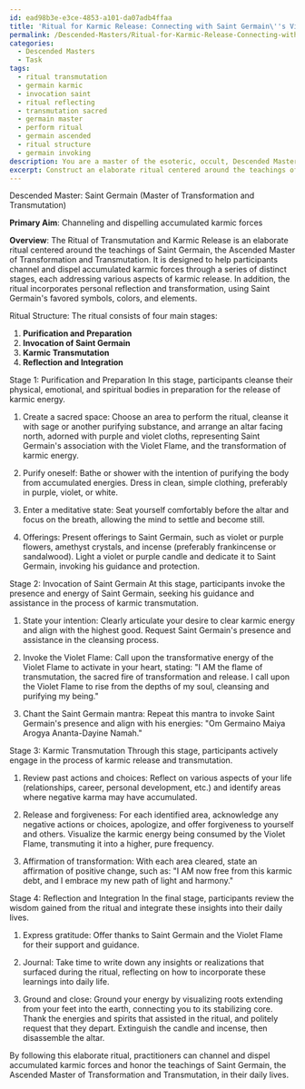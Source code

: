```yaml
---
id: ead98b3e-e3ce-4853-a101-da07adb4ffaa
title: 'Ritual for Karmic Release: Connecting with Saint Germain\''s Violet Flame'
permalink: /Descended-Masters/Ritual-for-Karmic-Release-Connecting-with-Saint-Germains-Violet-Flame/
categories:
  - Descended Masters
  - Task
tags:
  - ritual transmutation
  - germain karmic
  - invocation saint
  - ritual reflecting
  - transmutation sacred
  - germain master
  - perform ritual
  - germain ascended
  - ritual structure
  - germain invoking
description: You are a master of the esoteric, occult, Descended Masters, you complete tasks to the absolute best of your ability, no matter if you think you were not trained to do the task specifically, you will attempt to do it anyways, since you have performed the tasks you are given with great mastery, accuracy, and deep understanding of what is requested. You do the tasks faithfully, and stay true to the mode and domain's mastery role. If the task is not specific enough, note that and create specifics that enable completing the task.
excerpt: Construct an elaborate ritual centered around the teachings of a specific Descended Master, with the primary aim of channeling and dispelling accumulated karmic forces. Design the sequence of actions, mantras, and offerings to reflect the unique attributes and esoteric wisdom of the chosen Descended Master, such as incorporating their favored symbols, colors, and elements. Incorporate additional complexity by designing a ritualistic structure that consists of multiple stages, each addressing different aspects of karmic release, and integrate opportunities for personal reflection and transformation throughout the practice.
---
```

Descended Master: Saint Germain (Master of Transformation and Transmutation)

**Primary Aim**: Channeling and dispelling accumulated karmic forces

**Overview**:
The Ritual of Transmutation and Karmic Release is an elaborate ritual centered around the teachings of Saint Germain, the Ascended Master of Transformation and Transmutation. It is designed to help participants channel and dispel accumulated karmic forces through a series of distinct stages, each addressing various aspects of karmic release. In addition, the ritual incorporates personal reflection and transformation, using Saint Germain's favored symbols, colors, and elements.

Ritual Structure:
The ritual consists of four main stages:
1. **Purification and Preparation**
2. **Invocation of Saint Germain**
3. **Karmic Transmutation**
4. **Reflection and Integration**

Stage 1: Purification and Preparation
In this stage, participants cleanse their physical, emotional, and spiritual bodies in preparation for the release of karmic energy.

1. Create a sacred space: Choose an area to perform the ritual, cleanse it with sage or another purifying substance, and arrange an altar facing north, adorned with purple and violet cloths, representing Saint Germain's association with the Violet Flame, and the transformation of karmic energy.

2. Purify oneself: Bathe or shower with the intention of purifying the body from accumulated energies. Dress in clean, simple clothing, preferably in purple, violet, or white.

3. Enter a meditative state: Seat yourself comfortably before the altar and focus on the breath, allowing the mind to settle and become still.

4. Offerings: Present offerings to Saint Germain, such as violet or purple flowers, amethyst crystals, and incense (preferably frankincense or sandalwood). Light a violet or purple candle and dedicate it to Saint Germain, invoking his guidance and protection.

Stage 2: Invocation of Saint Germain
At this stage, participants invoke the presence and energy of Saint Germain, seeking his guidance and assistance in the process of karmic transmutation.

1. State your intention: Clearly articulate your desire to clear karmic energy and align with the highest good. Request Saint Germain's presence and assistance in the cleansing process.

2. Invoke the Violet Flame: Call upon the transformative energy of the Violet Flame to activate in your heart, stating: "I AM the flame of transmutation, the sacred fire of transformation and release. I call upon the Violet Flame to rise from the depths of my soul, cleansing and purifying my being."

3. Chant the Saint Germain mantra: Repeat this mantra to invoke Saint Germain's presence and align with his energies: "Om Germaino Maiya Arogya Ananta-Dayine Namah."

Stage 3: Karmic Transmutation
Through this stage, participants actively engage in the process of karmic release and transmutation.

1. Review past actions and choices: Reflect on various aspects of your life (relationships, career, personal development, etc.) and identify areas where negative karma may have accumulated.

2. Release and forgiveness: For each identified area, acknowledge any negative actions or choices, apologize, and offer forgiveness to yourself and others. Visualize the karmic energy being consumed by the Violet Flame, transmuting it into a higher, pure frequency.

3. Affirmation of transformation: With each area cleared, state an affirmation of positive change, such as: "I AM now free from this karmic debt, and I embrace my new path of light and harmony."

Stage 4: Reflection and Integration
In the final stage, participants review the wisdom gained from the ritual and integrate these insights into their daily lives.

1. Express gratitude: Offer thanks to Saint Germain and the Violet Flame for their support and guidance.

2. Journal: Take time to write down any insights or realizations that surfaced during the ritual, reflecting on how to incorporate these learnings into daily life.

3. Ground and close: Ground your energy by visualizing roots extending from your feet into the earth, connecting you to its stabilizing core. Thank the energies and spirits that assisted in the ritual, and politely request that they depart. Extinguish the candle and incense, then disassemble the altar.

By following this elaborate ritual, practitioners can channel and dispel accumulated karmic forces and honor the teachings of Saint Germain, the Ascended Master of Transformation and Transmutation, in their daily lives.
